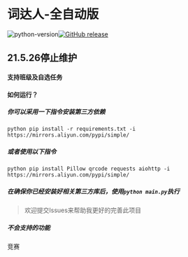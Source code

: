 # 词达人-全自动版

![python-version](https://img.shields.io/badge/python-3.9.4-brightgreen.svg)[![GitHub release](https://img.shields.io/github/v/release/Rain-shadow/cdr.svg)](https://github.com/Rain-shadow/cdr/releases/latest)
## 21.5.26停止维护
#### 支持班级及自选任务
#### 如何运行？
##### 你可以采用一下指令安装第三方依赖
`python pip install -r requirements.txt -i https://mirrors.aliyun.com/pypi/simple/`
##### 或者使用以下指令
`python pip install Pillow qrcode requests aiohttp -i https://mirrors.aliyun.com/pypi/simple/`
##### 在确保你已经安装好相关第三方库后，使用`python main.py`执行

> 欢迎提交Issues来帮助我更好的完善此项目

##### 不会支持的功能
竞赛
